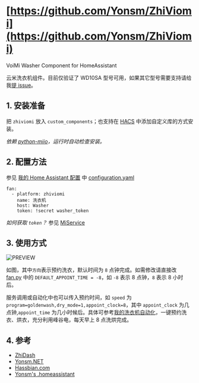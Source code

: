 # [https://github.com/Yonsm/ZhiViomi](https://github.com/Yonsm/ZhiViomi)

VoiMi Washer Component for HomeAssistant

云米洗衣机组件。目前仅验证了 WD10SA 型号可用，如果其它型号需要支持请给我[提 issue](https://github.com/Yonsm/ZhiViomi/issues)。

## 1. 安装准备

把 `zhiviomi` 放入 `custom_components`；也支持在 [HACS](https://hacs.xyz/) 中添加自定义库的方式安装。

_依赖 [python-miio](https://github.com/rytilahti/python-miio)，运行时自动检查安装。_

## 2. 配置方法

参见 [我的 Home Assistant 配置](https://github.com/Yonsm/.homeassistant) 中 [configuration.yaml](https://github.com/Yonsm/.homeassistant/blob/main/configuration.yaml)

```
fan:
  - platform: zhiviomi
    name: 洗衣机
    host: Washer
    token: !secret washer_token
```

_如何获取 `token`？_ 参见 [MiService](https://github.com/Yonsm/MiService)

## 3. 使用方式

![PREVIEW](https://github.com/Yonsm/ZhiViomi/blob/main/PREVIEW.png)

如图，其中`方向`表示预约洗衣，默认时间为 `8` 点钟完成。如需修改请直接改 [fan.py](https://github.com/Yonsm/ZhiViomi/blob/main/custom_components/zhiviomi/fan.py) 中的 `DEFAULT_APPOINT_TIME = -8`，如 `-8` 表示 8 点钟，`8` 表示 8 小时后。

服务调用或自动化中也可以传入预约时间，如 `speed` 为 `program=goldenwash,dry_mode=1,appoint_clock=8`，其中 `appoint_clock` 为几点钟,`appoint_time` 为几小时候后。具体可参考[我的洗衣机自动化](https://github.com/Yonsm/.homeassistant/blob/main/automations/washer.yaml)，一键预约洗衣、烘衣，充分利用峰谷电，每天早上 8 点洗烘完成。

## 4. 参考

-   [ZhiDash](https://github.com/Yonsm/ZhiDash)
-   [Yonsm.NET](https://yonsm.github.io)
-   [Hassbian.com](https://bbs.hassbian.com/thread-12335-1-1.html)
-   [Yonsm's .homeassistant](https://github.com/Yonsm/.homeassistant)
